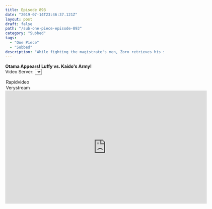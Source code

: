```yaml
---
title: Episode 893
date: "2019-07-14T23:46:37.121Z"
layout: post
draft: false
path: "/sub-one-piece-episode-893"
category: "Subbed"
tags:
  - "One Piece"
  - "Subbed"
description: "While fighting the magistrate's men, Zoro retrieves his swords and demolishes the magistrate's home. Afterwards, Zoro becomes a wanted man. Back at Kuri Beach, Komachiyo and Hihimaru are fighting near the Thousand Sunny. Two Beasts Pirates arrive with a captive girl and try to capture Luffy. He easily defeats them and frees the girl, who introduces herself as Tama. After Tama tames Hihimaru, Luffy gets acquainted with her."
---
```

**Otama Appears! Luffy vs. Kaido's Army!**
<br>
Video Server:
<SELECT NAME="options" ONCHANGE="document.getElementById('anime-vd').src = this.options[this.selectedIndex].value">
<option value="https://www.rapidvideo.com/e/G5Y2EROY56">Rapidvideo</option>
<option value="https://verystream.com/e/58V6dRTD4Fg/">Verystream</option>
</SELECT>
<iframe width="640" height="360" src="https://www.rapidvideo.com/e/G5Y2EROY56" frameborder="0" marginwidth=0 marginheight=0 scrolling=no id="anime-vd" allowfullscreen></iframe>
